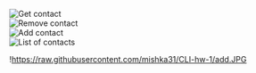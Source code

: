 ![Get contact](https://raw.githubusercontent.com/mishka31/CLI-hw-1/add.JPG)  
![Remove contact](https://ibb.co/sqbzRT7)  
![Add contact](https://ibb.co/jwVM3XD)  
![List of contacts](https://ibb.co/Wnwh4Yp)  

!https://raw.githubusercontent.com/mishka31/CLI-hw-1/add.JPG